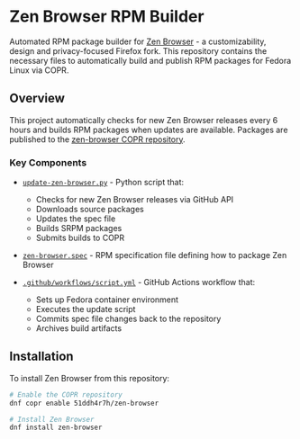 # Zen Browser RPM Builder

Automated RPM package builder for [Zen Browser](https://zen-browser.app) - a customizability, design and privacy-focused   Firefox fork. This repository contains the necessary files to automatically build and publish RPM packages for Fedora Linux via COPR.

## Overview

This project automatically checks for new Zen Browser releases every 6 hours and builds RPM packages when updates are available. Packages are published to the [zen-browser COPR repository](https://copr.fedorainfracloud.org/coprs/51ddh4r7h/zen-browser/).

### Key Components

- [`update-zen-browser.py`](update-zen-browser.py) - Python script that:
  - Checks for new Zen Browser releases via GitHub API
  - Downloads source packages
  - Updates the spec file
  - Builds SRPM packages
  - Submits builds to COPR

- [`zen-browser.spec`](zen-browser.spec) - RPM specification file defining how to package Zen Browser

- [`.github/workflows/script.yml`](.github/workflows/script.yml) - GitHub Actions workflow that:
  - Sets up Fedora container environment
  - Executes the update script
  - Commits spec file changes back to the repository
  - Archives build artifacts

## Installation

To install Zen Browser from this repository:

```bash
# Enable the COPR repository
dnf copr enable 51ddh4r7h/zen-browser

# Install Zen Browser
dnf install zen-browser
```
